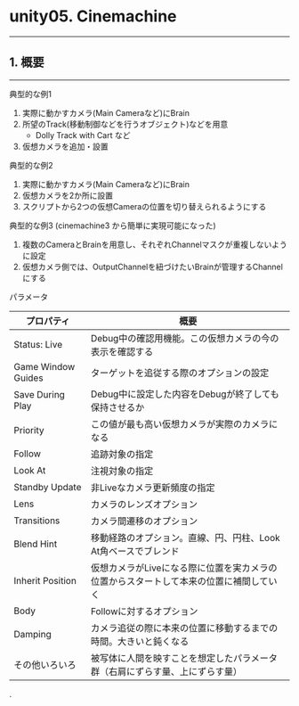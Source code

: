 # unity05. Cinemachine
________________________________________
## 1. 概要
________________________________________
典型的な例1

1. 実際に動かすカメラ(Main Cameraなど)にBrain
2. 所望のTrack(移動制御などを行うオブジェクト)などを用意
    - Dolly Track with Cart など
3. 仮想カメラを追加・設置

典型的な例2

1. 実際に動かすカメラ(Main Cameraなど)にBrain
2. 仮想カメラを2か所に設置
3. スクリプトから2つの仮想Cameraの位置を切り替えられるようにする

典型的な例3 (cinemachine3 から簡単に実現可能になった)

1. 複数のCameraとBrainを用意し、それぞれChannelマスクが重複しないように設定
2. 仮想カメラ側では、OutputChannelを紐づけたいBrainが管理するChannelにする

パラメータ

プロパティ          |概要
--------------------|-------------------------------------------------------------------------------------
Status: Live        |Debug中の確認用機能。この仮想カメラの今の表示を確認する
Game Window Guides  |ターゲットを追従する際のオプションの設定
Save During Play    |Debug中に設定した内容をDebugが終了しても保持させるか
Priority            |この値が最も高い仮想カメラが実際のカメラになる
Follow              |追跡対象の指定
Look At             |注視対象の指定
Standby Update      |非Liveなカメラ更新頻度の指定
Lens                |カメラのレンズオプション
Transitions         |カメラ間遷移のオプション
    Blend Hint      |移動経路のオプション。直線、円、円柱、Look At角ベースでブレンド
    Inherit Position|仮想カメラがLiveになる際に位置を実カメラの位置からスタートして本来の位置に補間していく
Body                |Followに対するオプション
    Damping         |カメラ追従の際に本来の位置に移動するまでの時間。大きいと鈍くなる
    その他いろいろ  |被写体に人間を映すことを想定したパラメータ群（右肩にずらす量、上にずらす量）

.    